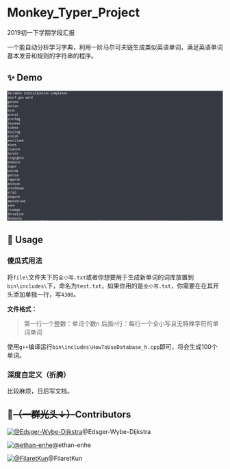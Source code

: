 # Monkey_Typer_Project

2019初一下学期学段汇报

一个能自动分析学习字典，利用一阶马尔可夫链生成类似英语单词，满足英语单词基本发音和规则的字符串的程序。

## ✨ Demo

![](https://raw.githubusercontent.com/bdfzoier/Monkey_Type/master/img/demo.JPG)

## 🚀 Usage

### 傻瓜式用法

将`file\`文件夹下的`全小写.txt`或者你想要用于生成新单词的词库放置到`bin\includes\`下，命名为`test.txt`，如果你用的是`全小写.txt`，你需要在在其开头添加单独一行，写`4308`。

**文件格式：**

> 第一行一个整数：单词个数n
> 后面n行：每行一个全小写且无特殊字符的单词单词

使用`g++`编译运行`bin\includes\HowToUseDatabase_h.cpp`即可，将会生成100个单词。

### 深度自定义（折腾）

比较麻烦，日后写文档。

## 👴~~（一群光头↓）~~Contributors

[![@Edsger-Wybe-Dijkstra](https://avatars1.githubusercontent.com/u/40728083?s=60&v=4)](https://github.com/Edsger-Wybe-Dijkstra)@Edsger-Wybe-Dijkstra

[![@ethan-enhe](https://avatars0.githubusercontent.com/u/32587510?s=60&v=4)](https://github.com/ethan-enhe)@ethan-enhe

[![@FilaretKun](https://avatars3.githubusercontent.com/u/43267021?s=60&v=4)](https://github.com/FilaretKun)@FilaretKun
